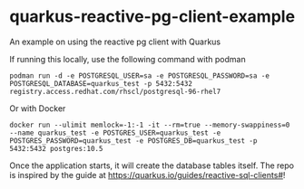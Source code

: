# quarkus-reactive-pg-client-example
An example on using the reactive pg client with Quarkus

If running this locally, use the following command with podman

``` 
podman run -d -e POSTGRESQL_USER=sa -e POSTGRESQL_PASSWORD=sa -e POSTGRESQL_DATABASE=quarkus_test -p 5432:5432 registry.access.redhat.com/rhscl/postgresql-96-rhel7
```

Or with Docker

```
docker run --ulimit memlock=-1:-1 -it --rm=true --memory-swappiness=0 --name quarkus_test -e POSTGRES_USER=quarkus_test -e POSTGRES_PASSWORD=quarkus_test -e POSTGRES_DB=quarkus_test -p 5432:5432 postgres:10.5
```

Once the application starts, it will create the database tables itself. 
The repo is inspired by the guide at 
https://quarkus.io/guides/reactive-sql-clients#!